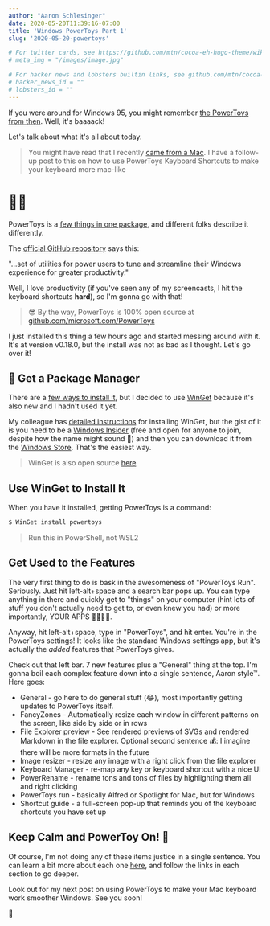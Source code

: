 ```yaml
---
author: "Aaron Schlesinger"
date: 2020-05-20T11:39:16-07:00
title: 'Windows PowerToys Part 1'
slug: '2020-05-20-powertoys'

# For twitter cards, see https://github.com/mtn/cocoa-eh-hugo-theme/wiki/Twitter-cards
# meta_img = "/images/image.jpg"

# For hacker news and lobsters builtin links, see github.com/mtn/cocoa-eh-hugo-theme/wiki/Social-Links
# hacker_news_id = ""
# lobsters_id = ""
---
```


If you were around for Windows 95, you might remember [the PowerToys from then](https://socket3.wordpress.com/2016/10/22/using-windows-95-powertoys/). Well, it's baaaack!

Let's talk about what it's all about today.

>You might have read that I recently [came from a Mac](https://arschles.com/blog/coming-from-a-mac-to-windows-wsl-2/). I have a follow-up post to this on how to use PowerToys Keyboard Shortcuts to make your keyboard more mac-like

# 🤯❔

PowerToys is a [few things in one package]((https://github.com/microsoft/PowerToys#current-powertoy-utilities)), and different folks describe it differently.

The [official GitHub repository](https://github.com/microsoft/powertoys) says this:

"...set of utilities for power users to tune and streamline their Windows experience for greater productivity."

Well, I love productivity (if you've seen any of my screencasts, I hit the keyboard shortcuts **hard**), so I'm gonna go with that!

>😎 By the way, PowerToys is 100% open source at [github.com/microsoft.com/PowerToys](https://github.com/microsoft.com/PowerToys)

I just installed this thing a few hours ago and started messing around with it. It's at version v0.18.0, but the install was not as bad as I thought. Let's go over it!

## 🍟 Get a Package Manager

There are a [few ways to install it](https://github.com/microsoft/PowerToys#installing-and-running-microsoft-powertoys), but I decided to use [WinGet](https://cda.ms/1hP) because it's also new and I hadn't used it yet.

My colleague has [detailed instructions](https://www.thomasmaurer.ch/2020/05/how-to-install-winget-windows-package-manager/) for installing WinGet, but the gist of it is you need to be a [Windows Insider](https://cda.ms/1hQ) (free and open for anyone to join, despite how the name might sound 🎃) and then you can download it from the [Windows Store](ms-windows-store:/pdp/?productid=9nblggh4nns1). That's the easiest way.

>WinGet is also open source [here](https://github.com/microsoft/winget-cli)

## Use WinGet to Install It

When you have it installed, getting PowerToys is a command:

```powershell
$ WinGet install powertoys
```

>Run this in PowerShell, not WSL2

## Get Used to the Features

The very first thing to do is bask in the awesomeness of "PowerToys Run". Seriously. Just hit left-alt+space and a search bar pops up. You can type anything in there and quickly get to "things" on your computer (hint lots of stuff you don't actually need to get to, or even knew you had) or more importantly, YOUR APPS 🎉🤘🏄‍♀️. 

Anyway, hit left-alt+space, type in "PowerToys", and hit enter. You're in the PowerToys settings! It looks like the standard Windows settings app, but it's actually the _added_ features that PowerToys gives.

Check out that left bar. 7 new features plus a "General" thing at the top. I'm gonna boil each complex feature down into a single sentence, Aaron style™. Here goes:

- General - go here to do general stuff (😂), most importantly getting updates to PowerToys itself.
- FancyZones - Automatically resize each window in different patterns on the screen, like side by side or in rows
- File Explorer preview - See rendered previews of SVGs and rendered Markdown in the file explorer. Optional second sentence 💰: I imagine there will be more formats in the future
- Image resizer - resize any image with a right click from the file explorer
- Keyboard Manager - re-map any key or keyboard shortcut with a nice UI
- PowerRename - rename tons and tons of files by highlighting them all and right clicking
- PowerToys run - basically Alfred or Spotlight for Mac, but for Windows
- Shortcut guide - a full-screen pop-up that reminds you of the keyboard shortcuts you have set up

## Keep Calm and PowerToy On! 🚢

Of course, I'm not doing any of these items justice in a single sentence. You can learn a bit more about each one [here](https://github.com/microsoft/powertoys#current-powertoy-utilities), and follow the links in each section to go deeper.

Look out for my next post on using PowerToys to make your Mac keyboard work smoother Windows. See you soon!

👋